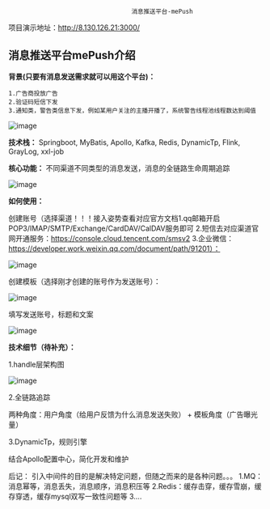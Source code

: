                                       消息推送平台-mePush
                                      
项目演示地址：http://8.130.126.21:3000/


## 消息推送平台mePush介绍


**背景(只要有消息发送需求就可以用这个平台)：**

    1.广告商投放广告
    2.验证码短信下发
    3.通知类，警告类信息下发，例如某用户关注的主播开播了，系统警告线程池线程数达到阈值

![image](https://github.com/lx5555/mePush/assets/71442208/0d3917b3-362e-4ede-b389-7707ff583634)


**技术栈：** Springboot, MyBatis, Apollo, Kafka, Redis, DynamicTp, Flink, GrayLog, xxl-job


**核心功能：** 不同渠道不同类型的消息发送，消息的全链路生命周期追踪

![image](https://github.com/lx5555/mePush/assets/71442208/53258233-432d-40be-8772-6d763df74b53)


**如何使用：**

创建账号（选择渠道！！！接入姿势查看对应官方文档1.qq邮箱开启POP3/IMAP/SMTP/Exchange/CardDAV/CalDAV服务即可 2.短信去对应渠道官网开通服务：https://console.cloud.tencent.com/smsv2 3.企业微信：https://developer.work.weixin.qq.com/document/path/91201）：

![image](https://github.com/lx5555/mePush/assets/71442208/636e0f00-ddc3-4bdc-b0e9-1b67a4156b87)

创建模板（选择刚才创建的账号作为发送账号）：

![image](https://github.com/lx5555/mePush/assets/71442208/26559425-84d6-4e14-81db-8ff2b66c5a9d)

填写发送账号，标题和文案

![image](https://github.com/lx5555/mePush/assets/71442208/37587c61-6ab6-46b4-aa64-298649302649)



**技术细节（待补充）：**

1.handle层架构图

![image](https://github.com/lx5555/mePush/assets/71442208/5799a96d-29bb-49cc-9d45-1249479b83e2)

2.全链路追踪

两种角度：用户角度（给用户反馈为什么消息发送失败） + 模板角度（广告曝光量）

3.DynamicTp，规则引擎

结合Apollo配置中心，简化开发和维护

后记：
  引入中间件的目的是解决特定问题，但随之而来的是各种问题。。。
  1.MQ：消息幂等，消息丢失，消息顺序，消息积压等
  2.Redis：缓存击穿，缓存雪崩，缓存穿透，缓存mysql双写一致性问题等
  3....
